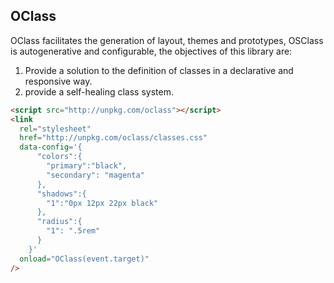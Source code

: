 ## OClass

OClass facilitates the generation of layout, themes and prototypes, OSClass is autogenerative and configurable, the objectives of this library are:

1. Provide a solution to the definition of classes in a declarative and responsive way.
2. provide a self-healing class system.

```html
<script src="http://unpkg.com/oclass"></script>
<link
  rel="stylesheet"
  href="http://unpkg.com/oclass/classes.css"
  data-config='{
      "colors":{
        "primary":"black",
        "secondary": "magenta"
      },
      "shadows":{
        "1":"0px 12px 22px black"
      },
      "radius":{
        "1": ".5rem"
      }
    }'
  onload="OClass(event.target)"
/>
```
